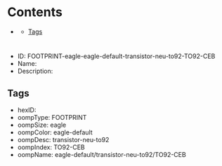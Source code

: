 



Contents
========

* [](#)
	* [Tags](#tags)

# 

- ID: FOOTPRINT-eagle-eagle-default-transistor-neu-to92-TO92-CEB
- Name: 
- Description: 

## Tags

- hexID: 
- oompType: FOOTPRINT
- oompSize: eagle
- oompColor: eagle-default
- oompDesc: transistor-neu-to92
- oompIndex: TO92-CEB
- oompName: eagle-default/transistor-neu-to92/TO92-CEB
